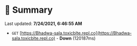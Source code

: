 # 📖 Summary
Last updated: **7/24/2021, 6:46:55 AM**

- `GET` [https://Bhadwa-sala.toxicblte.repl.co](https://Bhadwa-sala.toxicblte.repl.co) - **Down** (120187ms)
